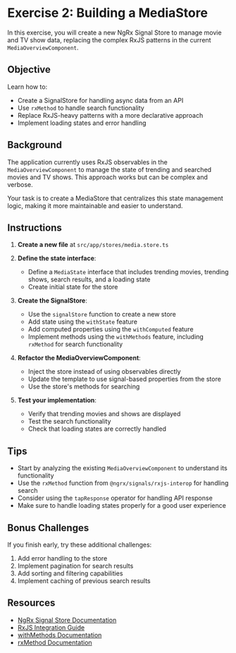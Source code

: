 # Exercise 2: Building a MediaStore

In this exercise, you will create a new NgRx Signal Store to manage movie and TV show data, replacing the complex RxJS patterns in the current `MediaOverviewComponent`.

## Objective

Learn how to:

- Create a SignalStore for handling async data from an API
- Use `rxMethod` to handle search functionality
- Replace RxJS-heavy patterns with a more declarative approach
- Implement loading states and error handling

## Background

The application currently uses RxJS observables in the `MediaOverviewComponent` to manage the state of trending and searched movies and TV shows. This approach works but can be complex and verbose.

Your task is to create a MediaStore that centralizes this state management logic, making it more maintainable and easier to understand.

## Instructions

1. **Create a new file** at `src/app/stores/media.store.ts`

2. **Define the state interface**:

   - Define a `MediaState` interface that includes trending movies, trending shows, search results, and a loading state
   - Create initial state for the store

3. **Create the SignalStore**:

   - Use the `signalStore` function to create a new store
   - Add state using the `withState` feature
   - Add computed properties using the `withComputed` feature
   - Implement methods using the `withMethods` feature, including `rxMethod` for search functionality

4. **Refactor the MediaOverviewComponent**:

   - Inject the store instead of using observables directly
   - Update the template to use signal-based properties from the store
   - Use the store's methods for searching

5. **Test your implementation**:
   - Verify that trending movies and shows are displayed
   - Test the search functionality
   - Check that loading states are correctly handled

## Tips

- Start by analyzing the existing `MediaOverviewComponent` to understand its functionality
- Use the `rxMethod` function from `@ngrx/signals/rxjs-interop` for handling search
- Consider using the `tapResponse` operator for handling API response
- Make sure to handle loading states properly for a good user experience

## Bonus Challenges

If you finish early, try these additional challenges:

1. Add error handling to the store
2. Implement pagination for search results
3. Add sorting and filtering capabilities
4. Implement caching of previous search results

## Resources

- [NgRx Signal Store Documentation](https://ngrx.io/guide/signals/signal-store)
- [RxJS Integration Guide](https://ngrx.io/guide/signals/rxjs-integration)
- [withMethods Documentation](https://ngrx.io/api/signals/withMethods)
- [rxMethod Documentation](https://ngrx.io/api/signals/rxjs-interop/rxMethod)
